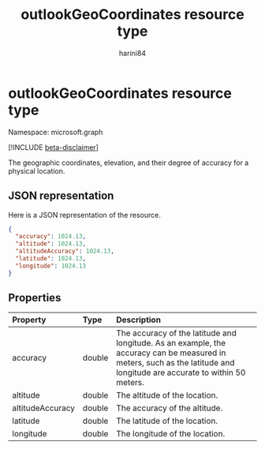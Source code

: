 ﻿---
title: "outlookGeoCoordinates resource type"
description: "The geographic coordinates, elevation, and their degree of accuracy for a physical location."
localization_priority: Normal
author: "harini84"
ms.prod: "outlook"
doc_type: resourcePageType
---

# outlookGeoCoordinates resource type

Namespace: microsoft.graph

[!INCLUDE [beta-disclaimer](../../includes/beta-disclaimer.md)]

The geographic coordinates, elevation, and their degree of accuracy for a physical location.

## JSON representation

Here is a JSON representation of the resource.

<!-- {
  "blockType": "resource",
  "optionalProperties": [

  ],
  "@odata.type": "microsoft.graph.outlookGeoCoordinates"
}-->

```json
{
  "accuracy": 1024.13,
  "altitude": 1024.13,
  "altitudeAccuracy": 1024.13,
  "latitude": 1024.13,
  "longitude": 1024.13
}

```

## Properties

| Property         | Type   | Description                                                                                                                                                             |
| :--------------- | :----- | :---------------------------------------------------------------------------------------------------------------------------------------------------------------------- |
| accuracy         | double | The accuracy of the latitude and longitude. As an example, the accuracy can be measured in meters, such as the latitude and longitude are accurate to within 50 meters. |
| altitude         | double | The altitude of the location.                                                                                                                                           |
| altitudeAccuracy | double | The accuracy of the altitude.                                                                                                                                           |
| latitude         | double | The latitude of the location.                                                                                                                                           |
| longitude        | double | The longitude of the location.                                                                                                                                          |

<!-- uuid: 8fcb5dbc-d5aa-4681-8e31-b001d5168d79
2015-10-25 14:57:30 UTC -->

<!--
{
  "type": "#page.annotation",
  "description": "outlookGeoCoordinates resource",
  "keywords": "",
  "section": "documentation",
  "tocPath": "",
  "suppressions": []
}
-->
